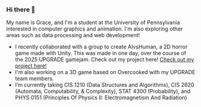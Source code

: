 ### Hi there 👋

My name is Grace, and I'm a student at the University of Pennsylvania interested in computer graphics and animation. I'm also exploring other areas such as data processing and web development!

-  I recently collaborated with a group to create AIvsHuman, a 2D horror game made with Unity. This was made in one day, over the course of the 2025 UPGRADE gamejam. Check out my project here! [Check out my project here!](https://github.com/grace866/AIvsHumanUPGRADE)
- I'm also working on a 3D game based on Overcooked with my UPGRADE team members. 
- I’m currently taking CIS 1210 (Data Structures and Algorithms), CIS 2620 (Automata, Computability, & Complexity), STAT 4300 (Probability), and PHYS 0151 (Principles Of Physics II: Electromagnetism And Radiation)

